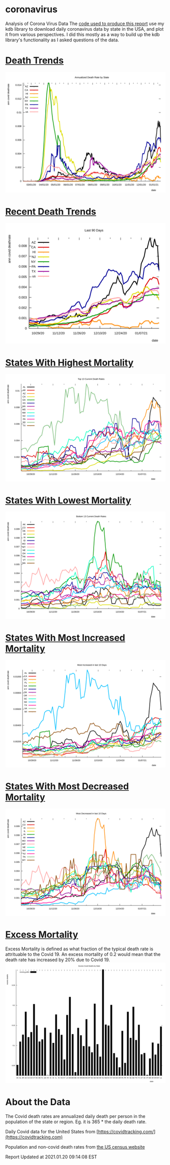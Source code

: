 # coronavirus
Analysis of Corona Virus Data
The [code used to produce this report](https://github.com/eichblatt/coronavirus) use my kdb library to download daily coronavirus data by state in the USA, and plot it from various perspectives.
I did this mostly as a way to build up the kdb library's functionality as I asked questions of the data.

# [Death Trends](./death_trends.svg) 
 <img src="./death_trends.svg">
  
# [Recent Death Trends](./recent_death_trends.svg)
 <img src="./recent_death_trends.svg">
 
# [States With Highest Mortality](./worst10.svg) 
 <img src="./worst10.svg">

# [States With Lowest Mortality](./best10.svg) 
 <img src="./best10.svg">

# [States With Most Increased Mortality](./most_increased.svg) 
 <img src="./most_increased.svg">
 
# [States With Most Decreased Mortality](./most_decreased.svg) 
 <img src="./most_decreased.svg">
 
# [Excess Mortality](./excess_by_state.svg) 
 Excess Mortality is defined as what fraction of the typical death rate is attrituable to the Covid 19. An excess mortality of 0.2 would mean that the 
 death rate has increased by 20% due to Covid 19.
 <img src="./excess_by_state.svg">
 

# About the Data

The Covid death rates are annualized daily death per person in the population of the state or region. Eg. it is 365 * the daily death rate. 

Daily Covid data for the United States from [https://covidtracking.com/](https://covidtracking.com)

Population and non-covid death rates from [the US census website](https://www.census.gov/programs-surveys/popest.html)


Report Updated at 2021.01.20 09:14:08 EST
